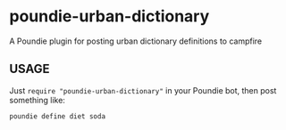 # poundie-urban-dictionary

A Poundie plugin for posting urban dictionary definitions to campfire

## USAGE

Just `require "poundie-urban-dictionary"` in your Poundie bot, then post something like:

    poundie define diet soda
